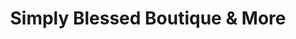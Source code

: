 ---
title: "Simply Blessed Boutique & More"
url: /hillsboro/simply-blessed-boutique-and-more/
shop: clothes
---